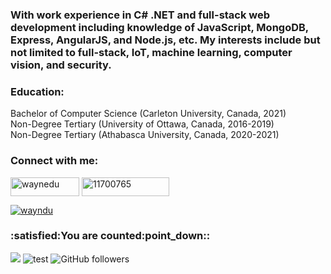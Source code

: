 ### With work experience in C# .NET and full-stack web development including knowledge of JavaScript, MongoDB, Express, AngularJS, and Node.js, etc. My interests include but not limited to full-stack, IoT, machine learning, computer vision, and security.

<h3 align="left">Education:</h3>
Bachelor of Computer Science (Carleton University, Canada, 2021) <br/>
Non-Degree Tertiary (University of Ottawa, Canada, 2016-2019) <br/>
Non-Degree Tertiary (Athabasca University, Canada, 2020-2021)

<h3 align="left">Connect with me:</h3>
<p align="left">

<a href="https://linkedin.com/in/waynedu" target="blank"><img align="center" src="https://img.shields.io/badge/LinkedIn-0077B5?style=for-the-badge&logo=linkedin&logoColor=white" alt="waynedu" height="30" width="110" /></a>
<a href="https://stackoverflow.com/users/11700765" target="blank"><img align="center" src="https://img.shields.io/badge/Stack_Overflow-FE7A16?style=for-the-badge&logo=stack-overflow&logoColor=white" alt="11700765" height="30" width="140" /></a>
<p align="left"> 
  <a href="https://twitter.com/wayndu" target="blank"><img src="https://img.shields.io/twitter/follow/wayndu?logo=twitter&style=for-the-badge" alt="wayndu" /></a> </p>
</p>

<h3 align="left">:satisfied:You are counted:point_down::</h3>

![](https://komarev.com/ghpvc/?username=waynedu)
![test](https://hits.seeyoufarm.com/api/count/incr/badge.svg?url=https://github.com/waynedu)
![GitHub followers](https://img.shields.io/github/followers/waynedu?style=social)



